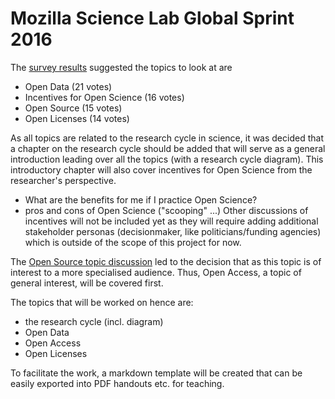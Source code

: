 # Mozilla Science Lab Global Sprint 2016

The [survey results](Open_Science_101/meetings/2016-06-02-Mozilla_Science_Lab_Global_Sprint_2016/Topic_survey/OS101_topic_voting_2016-06-03_11:00.csv) suggested the topics to look at are
* Open Data (21 votes)
* Incentives for Open Science (16 votes)
* Open Source (15 votes)
* Open Licenses (14 votes)

As all topics are related to the research cycle in science, it was decided that a chapter on the research cycle should be added that will serve as a general introduction leading over all the topics (with a research cycle diagram). This introductory chapter will also cover incentives for Open Science from the researcher's perspective.
* What are the benefits for me if I practice Open Science?
* pros and cons of Open Science ("scooping" ...)
Other discussions of incentives will not be included yet as they will require adding additional stakeholder personas (decisionmaker, like politicians/funding agencies) which is outside of the scope of this project for now.

The [Open Source topic discussion](https://github.com/OKScienceDE/Open_Science_101/issues/30) led to the decision that as this topic is of interest to a more specialised audience. Thus, Open Access, a topic of general interest, will be covered first.

The topics that will be worked on hence are:
* the research cycle (incl. diagram)
* Open Data
* Open Access
* Open Licenses

To facilitate the work, a markdown template will be created that can be easily exported into PDF handouts etc. for teaching.

